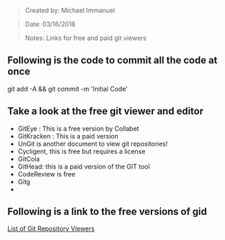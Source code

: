 >Created by: Michael Immanuel

>Date: 03/16/2018

>Notes:  Links for free and paid git viewers
 



## Following is the code to commit all the code at once
git add -A && git commit -m 'Initial Code'

## Take a look at the free git viewer and editor 

* GitEye : This is a free version by Collabet
* GitKracken : This is a paid version
* UnGit is another  document to view git repositories!
* Cycligent, this is free but requires a license
* GitCola 
* GitHead: this is a paid version of the GIT tool
* CodeReview is free
* Gitg
* 


## Following is a link to the free versions of gid
[List of Git Repository Viewers](http://bit.ly/2FLMIAV)



